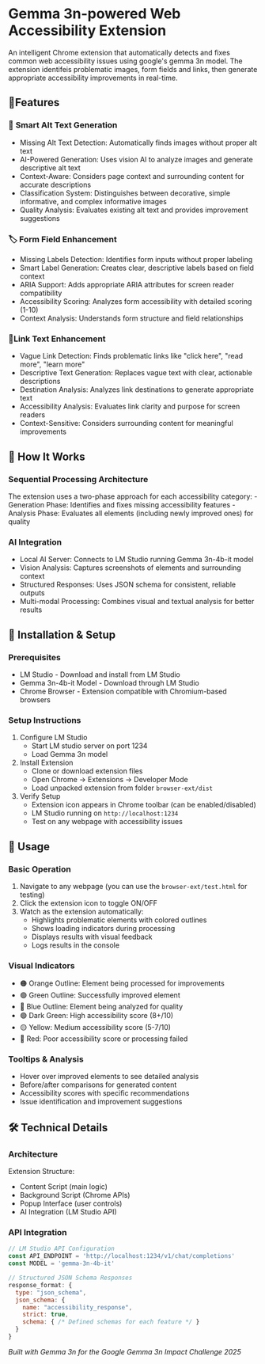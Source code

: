 # Gemma 3n-powered Web Accessibility Extension

An intelligent Chrome extension that automatically detects and fixes common web accessibility issues using google's gemma 3n model. The extension identifeis problematic images, form fields and links, then generate appropriate accessibility improvements in real-time. 

## 🌟**Features**

### 📸 **Smart Alt Text Generation**
- Missing Alt Text Detection: Automatically finds images without proper alt text
- AI-Powered Generation: Uses vision AI to analyze images and generate descriptive alt text
- Context-Aware: Considers page context and surrounding content for accurate descriptions
- Classification System: Distinguishes between decorative, simple informative, and complex informative images
- Quality Analysis: Evaluates existing alt text and provides improvement suggestions

### 🏷️ **Form Field Enhancement**
- Missing Labels Detection: Identifies form inputs without proper labeling
- Smart Label Generation: Creates clear, descriptive labels based on field context
- ARIA Support: Adds appropriate ARIA attributes for screen reader compatibility
- Accessibility Scoring: Analyzes form accessibility with detailed scoring (1-10)
- Context Analysis: Understands form structure and field relationships

### 🔗**Link Text Enhancement**
- Vague Link Detection: Finds problematic links like "click here", "read more", "learn more"
- Descriptive Text Generation: Replaces vague text with clear, actionable descriptions
- Destination Analysis: Analyzes link destinations to generate appropriate text
- Accessibility Analysis: Evaluates link clarity and purpose for screen readers
- Context-Sensitive: Considers surrounding content for meaningful improvements

## 🚀 **How It Works**
### **Sequential Processing Architecture**
The extension uses a two-phase approach for each accessibility category:
    - Generation Phase: Identifies and fixes missing accessibility features
    - Analysis Phase: Evaluates all elements (including newly improved ones) for quality

### **AI Integration**
- Local AI Server: Connects to LM Studio running Gemma 3n-4b-it model
- Vision Analysis: Captures screenshots of elements and surrounding context
- Structured Responses: Uses JSON schema for consistent, reliable outputs
- Multi-modal Processing: Combines visual and textual analysis for better results

## 🔧 **Installation & Setup**
### **Prerequisites**
- LM Studio - Download and install from LM Studio
- Gemma 3n-4b-it Model - Download through LM Studio
- Chrome Browser - Extension compatible with Chromium-based browsers

### **Setup Instructions**
1. Configure LM Studio
    - Start LM studio server on port 1234
    - Load Gemma 3n model
2. Install Extension 
    - Clone or download extension files
    - Open Chrome -> Extensions -> Developer Mode
    - Load unpacked extension from folder `browser-ext/dist`
3. Verify Setup
    - Extension icon appears in Chrome toolbar (can be enabled/disabled)
    - LM Studio running on `http://localhost:1234`
    - Test on any webpage with accessibility issues

## 📱 **Usage**
### **Basic Operation**
1. Navigate to any webpage (you can use the `browser-ext/test.html` for testing)
2. Click the extension icon to toggle ON/OFF
3. Watch as the extension automatically:
    - Highlights problematic elements with colored outlines
    - Shows loading indicators during processing 
    - Displays results with visual feedback
    - Logs results in the console

### **Visual Indicators**
- 🟠 Orange Outline: Element being processed for improvements
- 🟢 Green Outline: Successfully improved element
- 🔵 Blue Outline: Element being analyzed for quality
- 🟢 Dark Green: High accessibility score (8+/10)
- 🟡 Yellow: Medium accessibility score (5-7/10)
- 🔴 Red: Poor accessibility score or processing failed

### **Tooltips & Analysis**
- Hover over improved elements to see detailed analysis
- Before/after comparisons for generated content
- Accessibility scores with specific recommendations
- Issue identification and improvement suggestions

## 🛠️ **Technical Details**
### **Architecture**
Extension Structure:
- Content Script (main logic)
- Background Script (Chrome APIs)
- Popup Interface (user controls)
- AI Integration (LM Studio API)

### **API Integration**
```js
// LM Studio API Configuration
const API_ENDPOINT = 'http://localhost:1234/v1/chat/completions'
const MODEL = 'gemma-3n-4b-it'

// Structured JSON Schema Responses
response_format: {
  type: "json_schema",
  json_schema: {
    name: "accessibility_response",
    strict: true,
    schema: { /* Defined schemas for each feature */ }
  }
}
```

*Built with Gemma 3n for the Google Gemma 3n Impact Challenge 2025*